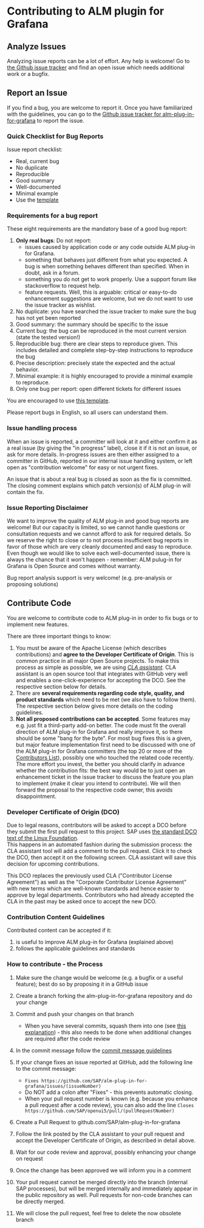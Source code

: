 # Contributing to ALM plugin for Grafana


## Analyze Issues

Analyzing issue reports can be a lot of effort. Any help is welcome!
Go to [the Github issue tracker](https://github.com/SAP/alm-plug-in-for-grafana/issues?state=open) and find an open issue which needs additional work or a bugfix.


## Report an Issue

If you find a bug, you are welcome to report it.
Once you have familiarized with the guidelines, you can go to the [Github issue tracker for alm-plug-in-for-grafana](https://github.com/SAP/alm-plug-in-for-grafana/issues/new) to report the issue.

### Quick Checklist for Bug Reports

Issue report checklist:
 * Real, current bug
 * No duplicate
 * Reproducible
 * Good summary
 * Well-documented
 * Minimal example
 * Use the [template](ISSUE_TEMPLATE.md)


### Requirements for a bug report

These eight requirements are the mandatory base of a good bug report:
1. **Only real bugs**: Do not report:
   * issues caused by application code or any code outside ALM plug-in for Grafana.
   * something that behaves just different from what you expected. A bug is when something behaves different than specified. When in doubt, ask in a forum.
   * something you do not get to work properly. Use a support forum like stackoverflow to request help.
   * feature requests. Well, this is arguable: critical or easy-to-do enhancement suggestions are welcome, but we do not want to use the issue tracker as wishlist.
2. No duplicate: you have searched the issue tracker to make sure the bug has not yet been reported
3. Good summary: the summary should be specific to the issue
4. Current bug: the bug can be reproduced in the most current version (state the tested version!)
5. Reproducible bug: there are clear steps to reproduce given. This includes detailed and complete step-by-step instructions to reproduce the bug
6. Precise description: precisely state the expected and the actual behavior.
7. Minimal example: it is highly encouraged to provide a minimal example to reproduce.
8. Only one bug per report: open different tickets for different issues

You are encouraged to use [this template](ISSUE_TEMPLATE.md).

Please report bugs in English, so all users can understand them.



### Issue handling process

When an issue is reported, a committer will look at it and either confirm it as a real issue (by giving the "in progress" label), close it if it is not an issue, or ask for more details. In-progress issues are then either assigned to a committer in GitHub, reported in our internal issue handling system, or left open as "contribution welcome" for easy or not urgent fixes.

An issue that is about a real bug is closed as soon as the fix is committed. The closing comment explains which patch version(s) of ALM plug-in will contain the fix.





### Issue Reporting Disclaimer

We want to improve the quality of ALM plug-in and good bug reports are welcome! But our capacity is limited, 
so we cannot handle questions or consultation requests and we cannot afford to ask for required details. 
So we reserve the right to close or to not process insufficient bug reports in favor of those which are very cleanly 
documented and easy to reproduce. Even though we would like to solve each well-documented issue, there is always the chance that it won't happen - 
remember: ALM pulug-in for Grafana is Open Source and comes without warranty.

Bug report analysis support is very welcome! (e.g. pre-analysis or proposing solutions)


## Contribute Code

You are welcome to contribute code to ALM plug-in in order to fix bugs or to implement new features.

There are three important things to know:

1.  You must be aware of the Apache License (which describes contributions) and **agree to the Developer Certificate of Origin**. This is common practice in all major Open Source projects. To make this process as simple as possible, we are using *[CLA assistant](https://cla-assistant.io/)*. CLA assistant is an open source tool that integrates with GitHub very well and enables a one-click-experience for accepting the DCO. See the respective section below for details.
2.  There are **several requirements regarding code style, quality, and product standards** which need to be met (we also have to follow them). The respective section below gives more details on the coding guidelines.
3.  **Not all proposed contributions can be accepted**. Some features may e.g. just fit a third-party add-on better. The code must fit the overall direction of ALM plug-in for Grafana and really improve it, so there should be some "bang for the byte". For most bug fixes this is a given, but major feature implementation first need to be discussed with one of the ALM plug-in for Grafana committers (the top 20 or more of the [Contributors List](https://github.com/SAP/alm-plug-in-for-grafana/graphs/contributors)), possibly one who touched the related code recently. The more effort you invest, the better you should clarify in advance whether the contribution fits: the best way would be to just open an enhancement ticket in the issue tracker to discuss the feature you plan to implement (make it clear you intend to contribute). We will then forward the proposal to the respective code owner, this avoids disappointment.


### Developer Certificate of Origin (DCO)

Due to legal reasons, contributors will be asked to accept a DCO before they submit the first pull request to this project. SAP uses [the standard DCO text of the Linux Foundation](https://developercertificate.org/).  
This happens in an automated fashion during the submission process: the CLA assistant tool will add a comment to the pull request. Click it to check the DCO, then accept it on the following screen. CLA assistant will save this decision for upcoming contributions.

This DCO replaces the previously used CLA ("Contributor License Agreement") as well as the "Corporate Contributor License Agreement" with new terms which are well-known standards and hence easier to approve by legal departments. Contributors who had already accepted the CLA in the past may be asked once to accept the new DCO.


### Contribution Content Guidelines

Contributed content can be accepted if it:

1. is useful to improve ALM plug-in for Grafana (explained above)
2. follows the applicable guidelines and standards

### How to contribute - the Process

1.  Make sure the change would be welcome (e.g. a bugfix or a useful feature); best do so by proposing it in a GitHub issue
2.  Create a branch forking the alm-plug-in-for-grafana repository and do your change
3.  Commit and push your changes on that branch
    -   When you have several commits, squash them into one (see [this explanation](http://davidwalsh.name/squash-commits-git)) - this also needs to be done when additional changes are required after the code review

4.  In the commit message follow the [commit message guidelines](docs/guidelines.md#git-guidelines)
5.  If your change fixes an issue reported at GitHub, add the following line to the commit message:
    - ```Fixes https://github.com/SAP/alm-plug-in-for-grafana/issues/(issueNumber)```
    - Do NOT add a colon after "Fixes" - this prevents automatic closing.
	- When your pull request number is known (e.g. because you enhance a pull request after a code review), you can also add the line ```Closes https://github.com/SAP/openui5/pull/(pullRequestNumber)```
6.  Create a Pull Request to github.com/SAP/alm-plug-in-for-grafana
7.  Follow the link posted by the CLA assistant to your pull request and accept the Developer Certificate of Origin, as described in detail above.
8.  Wait for our code review and approval, possibly enhancing your change on request
9.  Once the change has been approved we will inform you in a comment
10.  Your pull request cannot be merged directly into the branch (internal SAP processes), but will be merged internally and immediately appear in the public repository as well. Pull requests for non-code branches can be directly merged.
11.  We will close the pull request, feel free to delete the now obsolete branch
